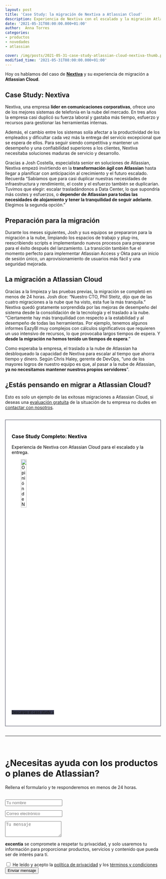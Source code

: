 ```yaml
---
layout: post
title: 'Case Study: la migración de Nextiva a Atlassian Cloud'
description: Experiencia de Nextiva con el escalado y la migración Atlassian Cloud
date: '2021-05-31T08:00:00.000+01:00'
author:  Anna Torres
categories: 
- productos
- novedades
- atlassian

cover: /img/posts/2021-05-31-case-study-atlassian-cloud-nextiva-thumb.png
modified_time: '2021-05-31T08:00:00.000+01:00'
---
```



Hoy os hablamos del caso de [**Nextiva**](https://www.nextiva.com/) y su experiencia de migración a **Atlassian Cloud**.

## Case Study: Nextiva

Nextiva, una empresa **líder en comunicaciones corporativas**, ofrece uno de los mejores sistemas de telefonía en la nube del mercado. En tres años la empresa casi duplicó su fuerza laboral y gastaba más tiempo, esfuerzo y recursos para gestionar las herramientas internas.

Además, el cambio entre los sistemas solía afectar a la productividad de los empleados y dificultar cada vez más la entrega del servicio excepcional que se espera de ellos. Para seguir siendo competitiva y mantener un desempeño y una confiabilidad superiores a los clientes, Nextiva necesitaba soluciones maduras de servicio y desarrollo.

Gracias a Josh Costella, especialista senior en soluciones de Atlassian, Nextiva empezó invirtiendo en la **transformación ágil con Atlassian** hasta llegar a planificar con anticipación al crecimiento y el futuro escalado. Recuerda “Sabíamos que para casi duplicar nuestras necesidades de infraestructura y rendimiento, el coste y el esfuerzo también se duplicarían. Tuvimos que elegir: escalar trasladándonos a Data Center, lo que supondría más costes y esfuerzos, o **depender de Atlassian para todas las necesidades de alojamiento y tener la tranquilidad de seguir adelante**. Elegimos la segunda opción.”

## Preparación para la migración 

Durante los meses siguientes, Josh y sus equipos se prepararon para la migración a la nube, limpiando los espacios de trabajo y plug-ins, reescribiendo scripts e implementando nuevos procesos para prepararse para el éxito después del lanzamiento. La transición también fue el momento perfecto para implementar Atlassian Access y Okta para un inicio de sesión único, un aprovisionamiento de usuarios más fácil y una seguridad mejorada.

## La migración a Atlassian Cloud
Gracias a la limpieza y las pruebas previas, la migración se completó en menos de 24 horas. Josh dice: “Nuestro CTO, Phil Steitz, dijo que de las cuatro migraciones a la nube que ha visto, esta fue la más tranquila.” Nextiva quedó gratamente sorprendida por las mejoras de desempeño del sistema desde la consolidación de la tecnología y el traslado a la nube. “Ciertamente hay más tranquilidad con respecto a la estabilidad y al desempeño de todas las herramientas. Por ejemplo, tenemos algunos informes EazyBI muy complejos con cálculos significativos que requieren un uso intensivo de recursos, lo que provocaba largos tiempos de espera. Y **desde la migración no hemos tenido un tiempos de espera**.”

Como esperaba la empresa, el traslado a la nube de Atlassian ha desbloqueado la capacidad de Nextiva para escalar al tiempo que ahorra tiempo y dinero. Según Chris Haley, gerente de DevOps, “uno de los mayores logros de nuestro equipo es que, al pasar a la nube de Atlassian, **ya no necesitamos mantener nuestros propios servidores**".

## ¿Estás pensando en migrar a Atlassian Cloud?

Esto es solo un ejemplo de las exitosas migraciones a Atlassian Cloud, si deseas una <span style="text-decoration:underline">evaluación gratuita</span> de la situación de tu empresa no dudes en <a href="#contact-form">contactar con nosotros</a>.



<br/>
<div style="border:1px solid #37394f; padding:20px 20px;background:#fff; color:#000; ">
<h3>Case Study Completo: Nextiva</h3>
<p>Experiencia de Nextiva con Atlassian Cloud para el escalado y la entrega. </p>

<p><img src="/img/pdf/opinion-nextiva-migracion-atlassian-cloud.png" width="20%" style="padding:0 30px" alt="Opinión de Nextiva sobre la migración y el escalado a Atlassian Cloud">
</p>
<br/>
<a href="/pdf/atlassian/casestudy/case_study_empresa_nextiva_caso_de_estudio_atlassian_cloud.pdf" class="btn btn-outline-white btn-xl" target="_blank" style="background:#37394f;border:none; font-weight: bold; font-size:0.8em" >Descarga el case study > </a>

<br/>
<br/>
</div>

<br/>
<hr>
<br/>
<!--Atlassian Contact Form-->
<div id="contact-form">
	<h1>¿Necesitas ayuda con los productos o planes de Atlassian?</h1>
	<p>Rellena el formulario y te responderemos en menos de 24 horas.</p>
<br/>
        <form action="https://formspree.io/f/xaygrdqg" method="POST">
          <div class="col-md-12 col-sm-12">
            <div class="row control-group">
              <div class="form-group col-xs-12 floating-label-form-group controls">
                <input type="text" name="name" class="form-control" placeholder="Tu nombre" id="name" required data-validation-required-message="Por favor escribe tu nombre.">
                <p class="help-block text-danger"></p>
              </div>
            </div>
            <div class="row control-group">
              <div class="form-group col-xs-12 floating-label-form-group controls">
                <input type="email" name="email" class="form-control" placeholder="Correo electrónico" id="email" required data-validation-required-message="Por favor escribe tu dirección de correo.">
                <p class="help-block text-danger"></p>
              </div>
            </div>
            <div>
              <input type="text" name="_gotcha" style="display:none"/>
            </div>
            <div class="row control-group">
              <div class="form-group-2 col-xs-12 floating-label-form-group controls">
                <textarea name="message" class="form-control" rows="3" placeholder="Tu mensaje" id="message" required
                          data-validation-required-message="Por favor escribe un mensaje."></textarea>
                <p class="help-block text-danger"></p>
              </div>
            </div>
            <div class="row control-group">
              <div class="form-group col-xs-12 floating-label-form-group controls">
                <p><strong>excentia</strong> se compromete a respetar tu privacidad, y solo usaremos tu información para proporcionar productos, servicios y contenido que pueda ser de interés para tí.</p>
                <input type="checkbox" name="agreement" class="form-check-input" id="agreement" value="accept" required data-validation-required-message="Por favor lee y acepta la política de privacidad y los términos y condiciones">
                <label class="form-check-label" for="agreement">He leído y acepto la <a href="https://www.excentia.es/privacy" target="_blank">política de privacidad</a> y los <a href="https://www.excentia.es/pdf/excentia-terms-and-conditions.pdf" target="_blank">términos y condiciones</a></label>
              </div>
            </div>
            <div id="success"></div>
            <div class="block">
              <button type="submit" class="btn btn-warning btn-xl">Enviar mensaje</button>
            </div>
          </div>
        </form>

</div>



